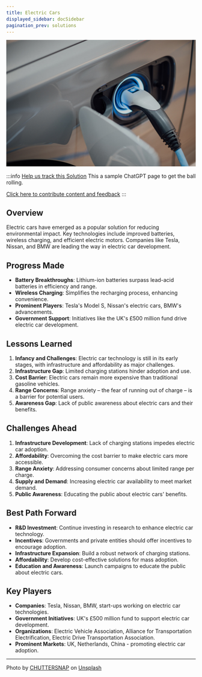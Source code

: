 ```yaml
---
title: Electric Cars
displayed_sidebar: docSidebar
pagination_prev: solutions
---
```


![Cover Image](../static/img/electric-car.jpg)

:::info [Help us track this Solution](contribute)
This a sample ChatGPT page to get the ball rolling.

[Click here to contribute content and feedback](contribute)
:::

## Overview

Electric cars have emerged as a popular solution for reducing environmental impact. Key technologies include improved batteries, wireless charging, and efficient electric motors. Companies like Tesla, Nissan, and BMW are leading the way in electric car development.

## Progress Made

- **Battery Breakthroughs**: Lithium-ion batteries surpass lead-acid batteries in efficiency and range.
- **Wireless Charging**: Simplifies the recharging process, enhancing convenience.
- **Prominent Players**: Tesla's Model S, Nissan's electric cars, BMW's advancements.
- **Government Support**: Initiatives like the UK's £500 million fund drive electric car development.

## Lessons Learned

1. **Infancy and Challenges**: Electric car technology is still in its early stages, with infrastructure and affordability as major challenges.
2. **Infrastructure Gap**: Limited charging stations hinder adoption and use.
3. **Cost Barrier**: Electric cars remain more expensive than traditional gasoline vehicles.
4. **Range Concerns**: Range anxiety – the fear of running out of charge – is a barrier for potential users.
5. **Awareness Gap**: Lack of public awareness about electric cars and their benefits.

## Challenges Ahead

1. **Infrastructure Development**: Lack of charging stations impedes electric car adoption.
2. **Affordability**: Overcoming the cost barrier to make electric cars more accessible.
3. **Range Anxiety**: Addressing consumer concerns about limited range per charge.
4. **Supply and Demand**: Increasing electric car availability to meet market demand.
5. **Public Awareness**: Educating the public about electric cars' benefits.

## Best Path Forward

- **R&D Investment**: Continue investing in research to enhance electric car technology.
- **Incentives**: Governments and private entities should offer incentives to encourage adoption.
- **Infrastructure Expansion**: Build a robust network of charging stations.
- **Affordability**: Develop cost-effective solutions for mass adoption.
- **Education and Awareness**: Launch campaigns to educate the public about electric cars.

## Key Players

- **Companies**: Tesla, Nissan, BMW, start-ups working on electric car technologies.
- **Government Initiatives**: UK's £500 million fund to support electric car development.
- **Organizations**: Electric Vehicle Association, Alliance for Transportation Electrification, Electric Drive Transportation Association.
- **Prominent Markets**: UK, Netherlands, China - promoting electric car adoption.

---

Photo by <a href="https://unsplash.com/@chuttersnap?utm_source=unsplash&utm_medium=referral&utm_content=creditCopyText">CHUTTERSNAP</a> on <a href="https://unsplash.com/photos/xfaYAsMV1p8?utm_source=unsplash&utm_medium=referral&utm_content=creditCopyText">Unsplash</a>
